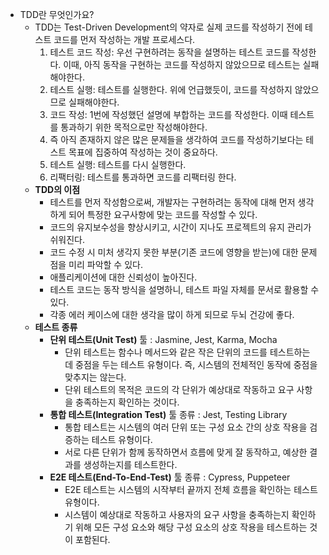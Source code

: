 -   TDD란 무엇인가요?
    -   TDD는 Test-Driven Development의 약자로 실제 코드를 작성하기 전에 테스트 코드를 먼저 작성하는 개발 프로세스다.
        1. 테스트 코드 작성: 우선 구현하려는 동작을 설명하는 테스트 코드를 작성한다. 이때, 아직 동작을 구현하는 코드를 작성하지 않았으므로 테스트는 실패 해야한다.
        2. 테스트 실행: 테스트를 실행한다. 위에 언급했듯이, 코드를 작성하지 않았으므로 실패해야한다.
        3. 코드 작성: 1번에 작성했던 설명에 부합하는 코드를 작성한다. 이때 테스트를 통과하기 위한 목적으로만 작성해야한다.
        4. 즉 아직 존재하지 않은 많은 문제들을 생각하여 코드를 작성하기보다는 테스트 목표에 집중하여 작성하는 것이 중요하다.
        5. 테스트 실행: 테스트를 다시 실행한다.
        6. 리팩터링: 테스트를 통과하면 코드를 리팩터링 한다.
    -   **TDD의 이점**
        -   테스트를 먼저 작성함으로써, 개발자는 구현하려는 동작에 대해 먼저 생각하게 되어 특정한 요구사항에 맞는 코드를 작성할 수 있다.
        -   코드의 유지보수성을 향상시키고, 시간이 지나도 프로젝트의 유지 관리가 쉬워진다.
        -   코드 수정 시 미처 생각지 못한 부분(기존 코드에 영향을 받는)에 대한 문제점을 미리 파악할 수 있다.
        -   애플리케이션에 대한 신뢰성이 높아진다.
        -   테스트 코드는 동작 방식을 설명하니, 테스트 파일 자체를 문서로 활용할 수 있다.
        -   각종 에러 케이스에 대한 생각을 많이 하게 되므로 두뇌 건강에 좋다.
    -   **테스트 종류**
        -   **단위 테스트(Unit Test)**
            툴 : Jasmine, Jest, Karma, Mocha
            -   단위 테스트는 함수나 메서드와 같은 작은 단위의 코드를 테스트하는 데 중점을 두는 테스트 유형이다. 즉, 시스템의 전체적인 동작에 중점을 맞추지는 않는다.
            -   단위 테스트의 목적은 코드의 각 단위가 예상대로 작동하고 요구 사항을 충족하는지 확인하는 것이다.
        -   **통합 테스트(Integration Test)**
            툴 종류 : Jest, Testing Library
            -   통합 테스트는 시스템의 여러 단위 또는 구성 요소 간의 상호 작용을 검증하는 테스트 유형이다.
            -   서로 다른 단위가 함께 동작하면서 흐름에 맞게 잘 동작하고, 예상한 결과를 생성하는지를 테스트한다.
        -   **E2E 테스트(End-To-End-Test)**
            툴 종류 : Cypress, Puppeteer
            -   E2E 테스트는 시스템의 시작부터 끝까지 전체 흐름을 확인하는 테스트 유형이다.
            -   시스템이 예상대로 작동하고 사용자의 요구 사항을 충족하는지 확인하기 위해 모든 구성 요소와 해당 구성 요소의 상호 작용을 테스트하는 것이 포함된다.
